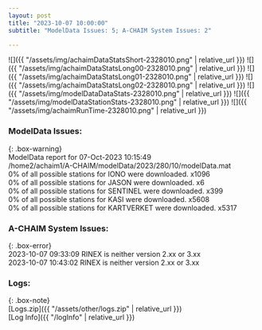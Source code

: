 ```yaml
---
layout: post
title: "2023-10-07 10:00:00"
subtitle: "ModelData Issues: 5; A-CHAIM System Issues: 2"

---
```


![]({{ "/assets/img/achaimDataStatsShort-2328010.png" | relative_url }})
![]({{ "/assets/img/achaimDataStatsLong00-2328010.png" | relative_url }})
![]({{ "/assets/img/achaimDataStatsLong01-2328010.png" | relative_url }})
![]({{ "/assets/img/achaimDataStatsLong02-2328010.png" | relative_url }})
![]({{ "/assets/img/modelDataDataStats-2328010.png" | relative_url }})
![]({{ "/assets/img/modelDataStationStats-2328010.png" | relative_url }})
![]({{ "/assets/img/achaimRunTime-2328010.png" | relative_url }})


### ModelData Issues:  
  
{: .box-warning}  
 ModelData report for 07-Oct-2023 10:15:49   
 /home2/achaim1/A-CHAIM/modelData/2023/280/10/modelData.mat   
 0% of all possible stations for IONO were downloaded. x1096   
 0% of all possible stations for JASON were downloaded. x6   
 0% of all possible stations for SENTINEL were downloaded. x399   
 0% of all possible stations for KASI were downloaded. x5608   
 0% of all possible stations for KARTVERKET were downloaded. x5317   
  
### A-CHAIM System Issues:  
  
{: .box-error}  
2023-10-07 09:33:09 RINEX is neither version 2.xx or 3.xx  
2023-10-07 10:43:02 RINEX is neither version 2.xx or 3.xx  

### Logs:  
  
{: .box-note}  
[Logs.zip]({{ "/assets/other/logs.zip" | relative_url }})  
[Log Info]({{ "/logInfo" | relative_url }})  
